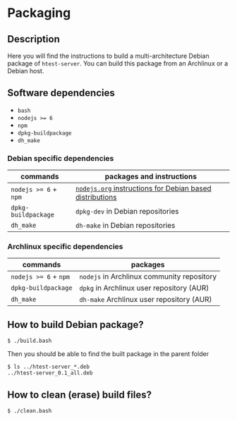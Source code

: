 # Packaging

## Description
Here you will find the instructions to build a multi-architecture Debian package of `htest-server`. You can build this package from an Archlinux or a Debian host.

## Software dependencies
- `bash`
- `nodejs >= 6`
- `npm`
- `dpkg-buildpackage`
- `dh_make`

### Debian specific dependencies
| commands | packages and instructions |
|----------|---------------------------|
| `nodejs >= 6` + `npm` | [`nodejs.org` instructions for Debian based distributions](https://nodejs.org/en/download/package-manager/#debian-and-ubuntu-based-linux-distributions) |
| `dpkg-buildpackage` | `dpkg-dev` in Debian repositories |
| `dh_make` | `dh-make` in Debian repositories |

### Archlinux specific dependencies
| commands | packages |
|----------|----------|
| `nodejs >= 6` + `npm` | `nodejs` in Archlinux community repository |
| `dpkg-buildpackage` | `dpkg` in Archlinux user repository (AUR) |
| `dh_make` | `dh-make` Archlinux user repository (AUR) |

## How to build Debian package?
```
$ ./build.bash
```
Then you should be able to find the built package in the parent folder
```
$ ls ../htest-server_*.deb
../htest-server_0.1_all.deb
```

## How to clean (erase) build files?
```
$ ./clean.bash
```
